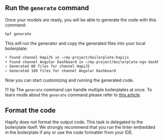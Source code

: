 ## Run the `generate` command

Once your models are ready, you will be able to generate the code with this command:

```bash
hpf generate
```

This will run the generator and copy the generated files into your local boilerplate:

```bash
• Found channel HapiJS in ~/my-project/boilerplate-hapijs
• Found channel Angular Dashboard in ~/my-project/boilerplate-ngx-dashboard
✓ Generated 60 files for channel HapiJS
✓ Generated 189 files for channel Angular Dashboard
```

Now you can start customizing and running the generated code.

!!! tip
    The `generate` command can handle multiple boilerplates at once.
    To learn mode about the `generate` command please refer to [this article](../../../reference/cli/#generate-the-code).


## Format the code

Hapify does not format the output code. This task is delegated to the boilerplate itself.
We strongly recommend that you run the linter embedded in the boilerplate if any or use the code formatter from your IDE.
